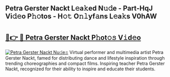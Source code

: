 ## Petra Gerster Nackt L𝚎a𝚔ed N𝚞𝚍e - Part-HqJ Vi𝚍𝚎o P𝚑𝚘tos - H𝚘𝚝 O𝚗𝚕yf𝚊ns L𝚎a𝚔s V0hAW

# <h2><a href="http://kf8dvw.oniu.top/?m=Petra+Gerster+Nackt">🔗👉 🔴 Petra Gerster Nackt P𝚑ot𝚘𝚜 V𝚒d𝚎o</a></h2>

[![Petra Gerster Nackt Nu𝚍e𝚜](https://i.imgur.com/0qMVB7G.gif)](http://kf8dvw.oniu.top/?m=Petra+Gerster+Nackt)
Virtual performer and multimedia artist Petra Gerster Nackt, famed for distributing dance and lifestyle inspiration through trending choreographies and compact films. Inspiring teacher Petra Gerster Nackt, recognized for their ability to inspire and educate their students.  
